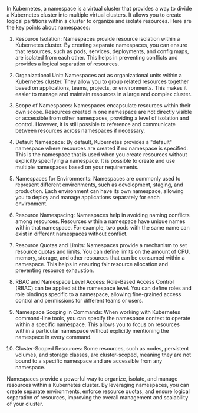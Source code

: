In Kubernetes, a namespace is a virtual cluster that provides a way to divide a Kubernetes cluster into multiple virtual clusters. It allows you to create logical partitions within a cluster to organize and isolate resources. Here are the key points about namespaces:

1. Resource Isolation: Namespaces provide resource isolation within a Kubernetes cluster. By creating separate namespaces, you can ensure that resources, such as pods, services, deployments, and config maps, are isolated from each other. This helps in preventing conflicts and provides a logical separation of resources.

2. Organizational Unit: Namespaces act as organizational units within a Kubernetes cluster. They allow you to group related resources together based on applications, teams, projects, or environments. This makes it easier to manage and maintain resources in a large and complex cluster.

3. Scope of Namespaces: Namespaces encapsulate resources within their own scope. Resources created in one namespace are not directly visible or accessible from other namespaces, providing a level of isolation and control. However, it is still possible to reference and communicate between resources across namespaces if necessary.

4. Default Namespace: By default, Kubernetes provides a "default" namespace where resources are created if no namespace is specified. This is the namespace that is used when you create resources without explicitly specifying a namespace. It is possible to create and use multiple namespaces based on your requirements.

5. Namespaces for Environments: Namespaces are commonly used to represent different environments, such as development, staging, and production. Each environment can have its own namespace, allowing you to deploy and manage applications separately for each environment.

6. Resource Namespacing: Namespaces help in avoiding naming conflicts among resources. Resources within a namespace have unique names within that namespace. For example, two pods with the same name can exist in different namespaces without conflict.

7. Resource Quotas and Limits: Namespaces provide a mechanism to set resource quotas and limits. You can define limits on the amount of CPU, memory, storage, and other resources that can be consumed within a namespace. This helps in ensuring fair resource allocation and preventing resource exhaustion.

8. RBAC and Namespace Level Access: Role-Based Access Control (RBAC) can be applied at the namespace level. You can define roles and role bindings specific to a namespace, allowing fine-grained access control and permissions for different teams or users.

9. Namespace Scoping in Commands: When working with Kubernetes command-line tools, you can specify the namespace context to operate within a specific namespace. This allows you to focus on resources within a particular namespace without explicitly mentioning the namespace in every command.

10. Cluster-Scoped Resources: Some resources, such as nodes, persistent volumes, and storage classes, are cluster-scoped, meaning they are not bound to a specific namespace and are accessible from any namespace.

Namespaces provide a powerful way to organize, isolate, and manage resources within a Kubernetes cluster. By leveraging namespaces, you can create separate environments, enforce resource quotas, and ensure logical separation of resources, improving the overall management and scalability of your cluster.